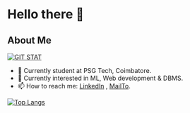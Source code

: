 # Hello there 👋 

## About Me

<!-- <img height="180em" src="https://github-readme-stats.vercel.app/api?username=hariharan1821&show_icons=true&hide_border=true&&count_private=true&include_all_commits=true&theme=dark&hide=contribs,issues" /> -->

[![GIT STAT](https://github-readme-stats.vercel.app/api?username=hariharan1821&show_icons=true&hide_border=true&&count_private=true&include_all_commits=true&theme=dark&hide=contribs,issues)](https://github.com/hariharan1821)

-  📍 Currently student at PSG Tech, Coimbatore.
- 🔭 Currently interested in ML, Web development & DBMS.
- 📫 How to reach me: [LinkedIn](https://www.linkedin.com/in/hariharan-subburaman/) , [MailTo](mailto:shariharan1821@gmail.com).
<!-- - 📁 Find More About Me Here : [Click Here](https://hariharan1821.github.io/) -->

[![Top Langs](https://github-readme-stats.vercel.app/api/top-langs/?username=hariharan1821&layout=compact&theme=dark&hide_border=true&langs_count=9&hide=javascript)](https://github.com/hariharan1821)
